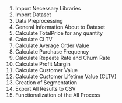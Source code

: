 1. Import Necessary Libraries
2. Import Dataset
3. Data Preprocessing
4. General Information About to Dataset
5. Calculate TotalPrice for any quantity
6. Calculate CLTV
7. Calculate Average Order Value
8. Calculate Purchase Frequency
9. Calculate Repeate Rate and Churn Rate
10. Calculate Profit Margin
11. Calculate Customer Value
12. Calculate Customer Lifetime Value (CLTV)
13. Creation of Segmentation
14. Export All Results to CSV
15. Functionalization of the All Process
